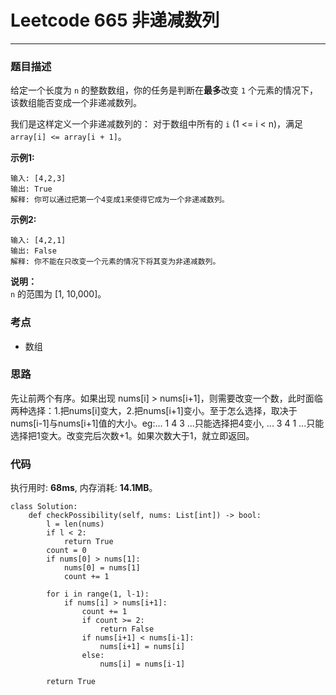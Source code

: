 # Leetcode 665 非递减数列
***
### 题目描述
给定一个长度为 `n` 的整数数组，你的任务是判断在**最多**改变 `1` 个元素的情况下，该数组能否变成一个非递减数列。

我们是这样定义一个非递减数列的： 对于数组中所有的 `i` (1 <= i < n)，满足 `array[i] <= array[i + 1]`。

**示例1:**

	输入: [4,2,3]
	输出: True
	解释: 你可以通过把第一个4变成1来使得它成为一个非递减数列。

**示例2:**

	输入: [4,2,1]
	输出: False
	解释: 你不能在只改变一个元素的情况下将其变为非递减数列。
	
**说明：**  
`n` 的范围为 [1, 10,000]。

### 考点

* 数组

### 思路   
先让前两个有序。如果出现 nums[i] > nums[i+1]，则需要改变一个数，此时面临两种选择：1.把nums[i]变大，2.把nums[i+1]变小。至于怎么选择，取决于nums[i-1]与nums[i+1]值的大小。eg:... 1 4 3 ...只能选择把4变小, ... 3 4 1 ...只能选择把1变大。改变完后次数+1。如果次数大于1，就立即返回。


### 代码
执行用时: **68ms**, 内存消耗: **14.1MB**。


```
class Solution:
    def checkPossibility(self, nums: List[int]) -> bool:
        l = len(nums)
        if l < 2:
            return True
        count = 0
        if nums[0] > nums[1]:
            nums[0] = nums[1]
            count += 1
        
        for i in range(1, l-1):
            if nums[i] > nums[i+1]:
                count += 1
                if count >= 2:
                    return False
                if nums[i+1] < nums[i-1]:
                    nums[i+1] = nums[i]
                else:
                    nums[i] = nums[i-1]
                           
        return True           
```
